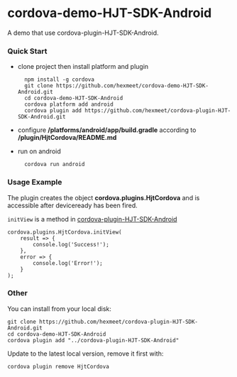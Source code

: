# cordova-demo-HJT-SDK-Android
A demo that use cordova-plugin-HJT-SDK-Android.

### Quick Start
- clone project then install platform and plugin

        npm install -g cordova
        git clone https://github.com/hexmeet/cordova-demo-HJT-SDK-Android.git
        cd cordova-demo-HJT-SDK-Android
        cordova platform add android
        cordova plugin add https://github.com/hexmeet/cordova-plugin-HJT-SDK-Android.git
- configure **/platforms/android/app/build.gradle** according to **/plugin/HjtCordova/README.md**
- run on android

        cordova run android

### Usage Example
The plugin creates the object **cordova.plugins.HjtCordova** and is accessible after deviceready has been fired.

 `initView` is a method in [cordova-plugin-HJT-SDK-Android](https://github.com/hexmeet/cordova-plugin-HJT-SDK-Android)

    cordova.plugins.HjtCordova.initView(
        result => {
            console.log('Success!');
        },
        error => {
            console.log('Error!');
        }
    );

### Other
You can install from your local disk:

    git clone https://github.com/hexmeet/cordova-plugin-HJT-SDK-Android.git
    cd cordova-demo-HJT-SDK-Android
    cordova plugin add "../cordova-plugin-HJT-SDK-Android"
Update to the latest local version, remove it first with:

    cordova plugin remove HjtCordova



